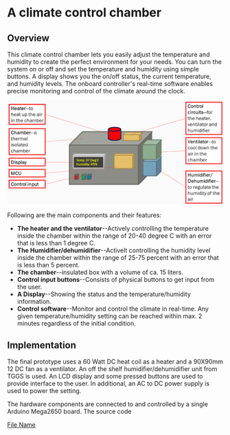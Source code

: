 # A climate control chamber
## Overview
This climate control chamber lets you easily adjust the temperature and humidity to create the perfect environment for your needs. You can turn the system on or off and set the temperature and humidity using simple buttons. A display shows you the on/off status, the current temperature, and humidity levels. The onboard controller's real-time software enables precise monitoring and control of the climate around the clock.

![System overview](images/Project_overview.png)

Following are the main components and their features:
- **The heater and the ventilator**--Actively controlling the temperature inside the chamber within the range of 20-40 degree C with an error that is less than 1 degree C.
- **The Humidifier/dehumidifier**--Activelt controlling the humidity level inside the chamber within the range of 25-75 percent with an error that is less than 5 percent.
- **The chamber**--insulated box with a volume of ca. 15 liters.
- **Control input buttons**--Consists of physical buttons to get input from the user.
- **A Display**--Showing the status and the temperature/humidity information.
- **Control software**--Monitor and control the climate in real-time. Any given temperature/humidity setting can be reached within max. 2 minutes regardless of the initial condition.

## Implementation
The final prototype uses a 60 Watt DC heat coil as a heater and a 90X90mm 12 DC fan as a ventilator. An off the shelf humidifier/dehumidifier unit from TGGS is used. An LCD display and some pressed buttons are used to provide interface to the user. In additional, an AC to DC power supply is used to power the setting.

The hardware components are connected to and controlled by a single Arduino Mega2650 board. The source code 

[File Name](https://github.com/user/repository/blob/branch/path/to/file)
